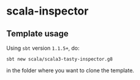 # scala-inspector

Template usage
--------------
Using `sbt` version `1.1.5+`, do:
```
sbt new scala/scala3-tasty-inspector.g8
```
in the folder where you want to clone the template.
